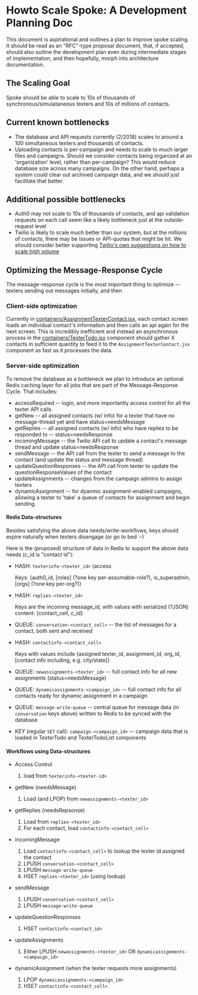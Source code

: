 # Howto Scale Spoke: A Development Planning Doc

This document is aspirational and outlines a plan to improve spoke scaling.
It should be read as an "RFC"-type proposal document, that, if accepted,
should also outline the development plan even during intermediate stages
of implementation, and then hopefully, morph into architecture documentation.

## The Scaling Goal

Spoke should be able to scale to 10s of thousands of synchronous/simulataneous
texters and 10s of millions of contacts.

## Current known bottlenecks

* The database and API requests currently (2/2018) scales to around a 100 simultaneous
  texters and thousands of contacts.
* Uploading contacts is per-campaign and needs to scale to much larger files and campaigns.
  Should we consider contacts being organized at an 'organization' level, rather than per-campaign?
  This would reduce database size across many campaigns.  On the other hand, perhaps a system
  could clear out archived campaign data, and we should just facilitate that better.

## Additional possible bottlenecks

* Auth0 may not scale to 10s of thousands of contacts, and api validation requests
  on each call seem like a likely bottleneck just at the outside-request level
* Twilio is likely to scale much better than our system, but at the millions of
  contacts, there may be issues or API-quotas that might be hit.  We should consider
  better supporting [Twilio's own suggestions on how to scale high volume](https://www.twilio.com/blog/2017/07/handling-high-volume-inbound-sms-and-webhooks-with-twilio-functions-and-amazon-sqs.html)

## Optimizing the Message-Response Cycle

The message-response cycle is the most important thing to optimize -- texters sending out
messages initially, and then 


### Client-side optimization

Currently in [containers/AssignmentTexterContact.jsx](https://github.com/MoveOnOrg/Spoke/blob/main/src/containers/AssignmentTexterContact.jsx),
each contact screen loads an individual contact's information and then calls an api again for the next screen.  This is
incredibly inefficient and instead an asynchronous process in the 
[containers/TexterTodo.jsx](https://github.com/MoveOnOrg/Spoke/blob/main/src/containers/TexterTodo.jsx) component should gather
X contacts in sufficient quantity to feed it to the `AssignmentTexterContact.jsx` component as fast as it processes the data.

### Server-side optimization

To remove the database as a bottleneck we plan to introduce an optional Redis caching layer for all jobs that
are part of the Message-Response Cycle.  That includes:

* accessRequired -- login, and more importantly access control for all the texter API calls
* getNew -- all assigned contacts (w/ info) for a texter that have no message-thread yet and have status=needsMessage
* getReplies -- all assigned contacts (w/ info) who have replies to be responded to -- status=needsResponse
* incomingMessage -- the Twilio API call to update a contact's message thread and update status=needsResponse
* sendMessage -- the API call from the texter to send a message to the contact (and update the status and message thread)
* updateQuestionResponses -- the API call from texter to update the questionResponseValues of the contact
* updateAssignments -- changes from the campaign admins to assign texters
* dynamicAssignment -- for dyanmic assignment-enabled campaigns, allowing a texter to 'take' a queue of contacts for assignment and begin sending.

#### Redis Data-structures

Besides satisfying the above data needs/write-workflows, keys should expire
naturally when texters disengage (or go to bed :-)

Here is the (proposed) structure of data in Redis to support the above data needs (c_id is "contact id"):

* HASH: `texterinfo-<texter_id>` (access

  Keys: {auth0_id, [roles] (?one key per-assumable-role?), is_superadmin, [orgs] (?one key per-org?)}

* HASH: `replies-<texter_id>`

  Keys are the incoming message_id, with values with serialized (?JSON) content: {contact_cell, c_id}

* QUEUE: `conversation-<contact_cell>` -- the list of messages for a contact, both sent and received

* HASH: `contactinfo-<contact_cell>`

  Keys with values include {assigned texter_id, assignment_id, org_id, [contact info including, e.g. city/state]}

* QUEUE: `newassignments-<texter_id>` -- full contact info for all new assignments (status=needsMessage)

* QUEUE: `dynamicassignments-<campaign_id>` -- full contact info for all contacts ready for dynamic assignment in a campaign

* QUEUE: `message-write-queue` -- central queue for message data (in `conversation` keys above) written to Redis to be synced with the database

* KEY (regular `SET` call): `campaign-<campaign_id>` -- campaign data that is loaded in TexterTodo and TexterTodoList components

#### Workflows using Data-structures

* Access Control

  1. load from `texterinfo-<texter-id>`

* getNew (needsMessage)

  1. Load (and LPOP) from `newassignments-<texter_id>`

* getReplies (needsRepsonse)

  1. Load from `replies-<texter_id>`
  2. For each contact, load `contactinfo-<contact_cell>`

* incomingMessage

  1. Load `contactinfo-<contact_cell>` to lookup the texter id assigned the contact
  2. LPUSH `conversation-<contact_cell>`
  3. LPUSH `message-write-queue`
  4. HSET `replies-<texter_id>` (using lookup)

* sendMessage

  1. LPUSH `conversation-<contact_cell>`
  2. LPUSH `message-write-queue`

* updateQuestionResponses

  1. HSET `contactinfo-<contact_id>`

* updateAssignments

  1. Either LPUSH `newassignments-<texter_id>` OR `dynamicassignments-<campaign_id>`

* dynamicAssignment (when the texter requests more assignments)

  1. LPOP `dynamicassignments-<campaign_id>`
  2. HSET `contactinfo-<contact_cell>`

